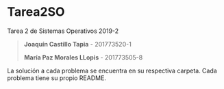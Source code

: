 # Tarea2SO

Tarea 2 de Sistemas Operativos 2019-2

> **Joaquín Castillo Tapia** - 201773520-1
>
> **María Paz Morales LLopis** - 201773505-8

La solución a cada problema se encuentra en su respectiva carpeta. Cada problema tiene su propio README.